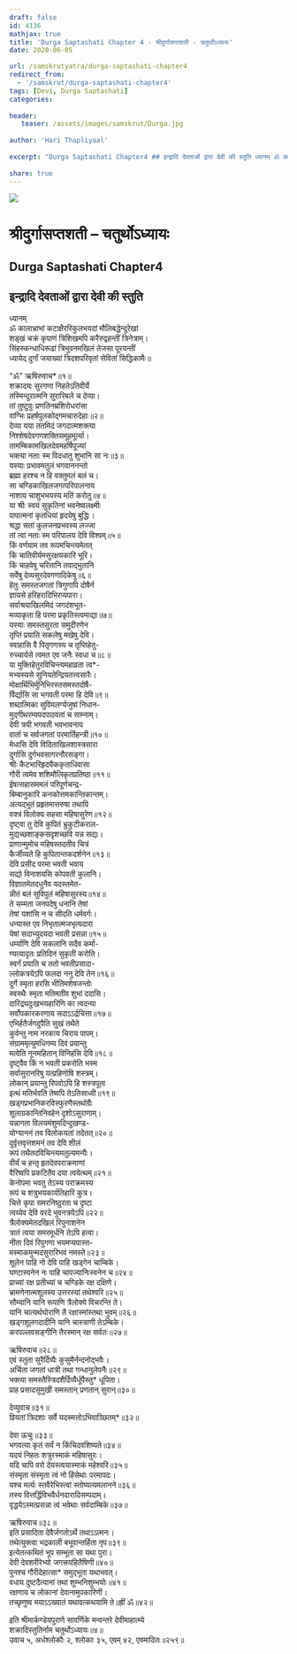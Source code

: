 ```yaml
---
draft: false
id: 4136    
mathjax: true    
title: 'Durga Saptashati Chapter 4 - श्रीदुर्गासप्तशती - चतुर्थोऽध्यायः'    
date: 2020-06-05    

url: /samskrutyatra/durga-saptashati-chapter4
redirect_from: 
  - '/samskrut/durga-saptashati-chapter4'
tags: [Devi, Durga Saptashati]    
categories:    
    
header:    
   teaser: /assets/images/samskrut/Durga.jpg    
    
author: 'Hari Thapliyaal'    
    
excerpt: "Durga Saptashati Chapter4 ## इन्द्रादि देवताओं द्वारा देवी की स्तुति ध्यानम् ॐ कालाभ्राभां कटाक्षैररिकुलभयदां मौलिबद्धेन्दुरेखां शड्‌खं चक्रं कृपाणं त्रिशिखमपि करैरुद्वहन्तीं त्रिनेत्राम्। सिंहस्कन्धाधिरूढां त्रिभुवनमखिलं तेजसा पूरयन्तीं ध्यायेद् दुर्गां जयाख्यां त्रिदशपरिवृतां सेवितां सिद्धिकामैः॥ “ॐ” ऋषिरुवाच*॥१॥ शक्रादयः सुरगणा निहतेऽतिवीर्ये तस्मिन्दुरात्मनि सुरारिबले च"
    
share: true    
---
```

![](/assets/images/samskrut/Durga.jpg)    
    
# श्रीदुर्गासप्तशती – चतुर्थोऽध्यायः    
## Durga Saptashati Chapter4    
    
## इन्द्रादि देवताओं द्वारा देवी की स्तुति    
    
ध्यानम्    
ॐ कालाभ्राभां कटाक्षैररिकुलभयदां मौलिबद्धेन्दुरेखां    
शड्‌खं चक्रं कृपाणं त्रिशिखमपि करैरुद्वहन्तीं त्रिनेत्राम्।    
सिंहस्कन्धाधिरूढां त्रिभुवनमखिलं तेजसा पूरयन्तीं    
ध्यायेद् दुर्गां जयाख्यां त्रिदशपरिवृतां सेवितां सिद्धिकामैः॥    
    
“ॐ” ऋषिरुवाच*॥१॥    
शक्रादयः सुरगणा निहतेऽतिवीर्ये    
तस्मिन्दुरात्मनि सुरारिबले च देव्या।    
तां तुष्टुवुः प्रणतिनम्रशिरोधरांसा    
वाग्भिः प्रहर्षपुलकोद्‌गमचारुदेहाः॥२॥    
देव्या यया ततमिदं जगदात्मशक्त्या    
निश्‍शेषदेवगणशक्तिसमूहमूर्त्या।    
तामम्बिकामखिलदेवमहर्षिपूज्यां    
भक्त्या नताः स्म विदधातु शुभानि सा नः॥३॥    
यस्याः प्रभावमतुलं भगवाननन्तो    
ब्रह्मा हरश्‍च न हि वक्तुमलं बलं च।    
सा चण्डिकाखिलजगत्परिपालनाय    
नाशाय चाशुभभयस्य मतिं करोतु॥४॥    
या श्रीः स्वयं सुकृतिनां भवनेष्वलक्ष्मीः    
पापात्मनां कृतधियां हृदयेषु बुद्धिः।    
श्रद्धा सतां कुलजनप्रभवस्य लज्जा    
तां त्वां नताः स्म परिपालय देवि विश्‍वम्॥५॥    
किं वर्णयाम तव रूपमचिन्त्यमेतत्    
किं चातिवीर्यमसुरक्षयकारि भूरि।    
किं चाहवेषु चरितानि तवाद्भुतानि    
सर्वेषु देव्यसुरदेवगणादिकेषु॥६॥    
हेतुः समस्तजगतां त्रिगुणापि दोषैर्न    
ज्ञायसे हरिहरादिभिरप्यपारा।    
सर्वाश्रयाखिलमिदं जगदंशभूत-    
मव्याकृता हि परमा प्रकृतिस्त्वमाद्या॥७॥    
यस्याः समस्तसुरता समुदीरणेन    
तृप्तिं प्रयाति सकलेषु मखेषु देवि।    
स्वाहासि वै पितृगणस्य च तृप्तिहेतु-    
रुच्चार्यसे त्वमत एव जनैः स्वधा च॥८॥    
या मुक्तिहेतुरविचिन्त्यमहाव्रता त्व*-    
मभ्यस्यसे सुनियतेन्द्रियतत्त्वसारैः।    
मोक्षार्थिभिर्मुनिभिरस्तसमस्तदोषै-    
र्विर्द्यासि सा भगवती परमा हि देवि॥९॥    
शब्दात्मिका सुविमलर्ग्यजुषां निधान-    
मुद्‌गीथरम्यपदपाठवतां च साम्नाम्।    
देवी त्रयी भगवती भवभावनाय    
वार्ता च सर्वजगतां परमार्तिहन्त्री॥१०॥    
मेधासि देवि विदिताखिलशास्त्रसारा    
दुर्गासि दुर्गभवसागरनौरसङ्‌गा।    
श्रीः कैटभारिहृदयैककृताधिवासा    
गौरी त्वमेव शशिमौलिकृतप्रतिष्ठा॥११॥    
ईषत्सहासममलं परिपूर्णचन्द्र-    
बिम्बानुकारि कनकोत्तमकान्तिकान्तम्।    
अत्यद्भुतं प्रहृतमात्तरुषा तथापि    
वक्त्रं विलोक्य सहसा महिषासुरेण॥१२॥    
दृष्ट्‌वा तु देवि कुपितं भ्रुकुटीकराल-    
मुद्यच्छशाङ्‌कसदृशच्छवि यन्न सद्यः।    
प्राणान्मुमोच महिषस्तदतीव चित्रं    
कैर्जीव्यते हि कुपितान्तकदर्शनेन॥१३॥    
देवि प्रसीद परमा भवती भवाय    
सद्यो विनाशयसि कोपवती कुलानि।    
विज्ञातमेतदधुनैव यदस्तमेत-    
न्नीतं बलं सुविपुलं महिषासुरस्य॥१४॥    
ते सम्मता जनपदेषु धनानि तेषां    
तेषां यशांसि न च सीदति धर्मवर्गः।    
धन्यास्त एव निभृतात्मजभृत्यदारा    
येषां सदाभ्युदयदा भवती प्रसन्ना॥१५॥    
धर्म्याणि देवि सकलानि सदैव कर्मा-    
ण्यत्यादृतः प्रतिदिनं सुकृती करोति।    
स्वर्गं प्रयाति च ततो भवतीप्रसादा-    
ल्लोकत्रयेऽपि फलदा ननु देवि तेन॥१६॥    
दुर्गे स्मृता हरसि भीतिमशेषजन्तोः    
स्वस्थैः स्मृता मतिमतीव शुभां ददासि।    
दारिद्र्यदुःखभयहारिणि का त्वदन्या    
सर्वोपकारकरणाय सदाऽऽर्द्रचित्ता॥१७॥    
एभिर्हतैर्जगदुपैति सुखं तथैते    
कुर्वन्तु नाम नरकाय चिराय पापम्।    
संग्राममृत्युमधिगम्य दिवं प्रयान्तु    
मत्वेति नूनमहितान् विनिहंसि देवि॥१८॥    
दृष्ट्‌वैव किं न भवती प्रकरोति भस्म    
सर्वासुरानरिषु यत्प्रहिणोषि शस्त्रम्।    
लोकान् प्रयान्तु रिपवोऽपि हि शस्त्रपूता    
इत्थं मतिर्भवति तेष्वपि तेऽतिसाध्वी॥१९॥    
खड्‌गप्रभानिकरविस्फुरणैस्तथोग्रैः    
शूलाग्रकान्तिनिवहेन दृशोऽसुराणाम्।    
यन्नागता विलयमंशुमदिन्दुखण्ड-    
योग्याननं तव विलोकयतां तदेतत्॥२०॥    
दुर्वृत्तवृत्तशमनं तव देवि शीलं    
रूपं तथैतदविचिन्त्यमतुल्यमन्यैः।    
वीर्यं च हन्तृ हृतदेवपराक्रमाणां    
वैरिष्वपि प्रकटितैव दया त्वयेत्थम्॥२१॥    
केनोपमा भवतु तेऽस्य पराक्रमस्य    
रूपं च शत्रुभयकार्यतिहारि कुत्र।    
चित्ते कृपा समरनिष्ठुरता च दृष्टा    
त्वय्येव देवि वरदे भुवनत्रयेऽपि॥२२॥    
त्रैलोक्यमेतदखिलं रिपुनाशनेन    
त्रातं त्वया समरमूर्धनि तेऽपि हत्वा।    
नीता दिवं रिपुगणा भयमप्यपास्त-    
मस्माकमुन्मदसुरारिभवं नमस्ते॥२३॥    
शूलेन पाहि नो देवि पाहि खड्‌गेन चाम्बिके।    
घण्टास्वनेन नः पाहि चापज्यानिःस्वनेन च॥२४॥    
प्राच्यां रक्ष प्रतीच्यां च चण्डिके रक्ष दक्षिणे।    
भ्रामणेनात्मशूलस्य उत्तरस्यां तथेश्वरि॥२५॥    
सौम्यानि यानि रूपाणि त्रैलोक्ये विचरन्ति ते।    
यानि चात्यर्थघोराणि तै रक्षास्मांस्तथा भुवम्॥२६॥    
खड्‌गशूलगदादीनि यानि चास्त्राणी तेऽम्बिके।    
करपल्लवसङ्‌गीनि तैरस्मान् रक्ष सर्वतः॥२७॥    
    
ऋषिरुवाच॥२८॥    
एवं स्तुता सुरैर्दिव्यैः कुसुमैर्नन्दनोद्भवैः।    
अर्चिता जगतां धात्री तथा गन्धानुलेपनैः॥२९॥    
भक्त्या समस्तैस्त्रिदशैर्दिव्यैर्धूपैस्तु* धूपिता।    
प्राह प्रसादसुमुखी समस्तान् प्रणतान् सुरान्॥३०॥    
    
देव्युवाच॥३१॥    
व्रियतां त्रिदशाः सर्वे यदस्मत्तोऽभिवाञ्छितम्*॥३२॥    
    
देवा ऊचुः॥३३॥    
भगवत्या कृतं सर्वं न किंचिदवशिष्यते॥३४॥    
यदयं निहतः शत्रुरस्माकं महिषासुरः।    
यदि चापि वरो देयस्त्वयास्माकं महेश्‍वरि॥३५॥    
संस्मृता संस्मृता त्वं नो हिंसेथाः परमापदः।    
यश्‍च मर्त्यः स्तवैरेभिस्त्वां स्तोष्यत्यमलानने॥३६॥    
तस्य वित्तर्द्धिविभवैर्धनदारादिसम्पदाम्।    
वृद्धयेऽस्मत्प्रसन्ना त्वं भवेथाः सर्वदाम्बिके॥३७॥    
    
ऋषिरुवाच॥३८॥    
इति प्रसादिता देवैर्जगतोऽर्थे तथाऽऽत्मनः।    
तथेत्युक्त्वा भद्रकाली बभूवान्तर्हिता नृप॥३९॥    
इत्येतत्कथितं भूप सम्भूता सा यथा पुरा।    
देवी देवशरीरेभ्यो जगत्त्रयहितैषिणी॥४०॥    
पुनश्‍च गौरीदेहात्सा* समुद्भूता यथाभवत्।    
वधाय दुष्टदैत्यानां तथा शुम्भनिशुम्भयोः॥४१॥    
रक्षणाय च लोकानां देवानामुपकारिणी।    
तच्छृणुष्व मयाऽऽख्यातं यथावत्कथयामि ते॥ह्रीं ॐ॥४२॥    
    
इति श्रीमार्कण्डेयपुराणे सावर्णिके मन्वन्तरे देवीमाहात्म्ये    
शक्रादिस्तुतिर्नाम चतुर्थोऽध्यायः॥४॥    
उवाच ५, अर्धश्‍लोकौः २, श्‍लोकाः ३५, एवम् ४२, एवमादितः॥२५९॥    
    
